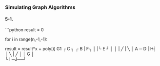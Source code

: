 <h3>Simulating Graph Algorithms</h3>

<h4>5-1.</h4> 
```python
result = 0   

for i in range(n,-1,-1):

  result = result*x + poly[i]
G1
      ┌ C ┐
  ┌ B   |   F┐
  │ |└ E ┘ │
  │ | ╱ | ╲  │
A ─ D   |   H┤
  │   ╲ | ╱  │
  │     G    │   
  └ I ─J──┘  
```
